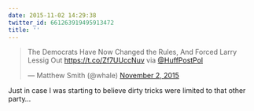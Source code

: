 ```yaml
---
date: 2015-11-02 14:29:38
twitter_id: 661263919495913472
title: ''
---
```


<blockquote class="twitter-tweet"><p lang="en" dir="ltr">The Democrats Have Now Changed the Rules, And Forced Larry Lessig Out <a href="https://t.co/Zf7UUccNuv">https://t.co/Zf7UUccNuv</a> via <a href="https://twitter.com/HuffPostPol?ref_src=twsrc%5Etfw">@HuffPostPol</a></p>&mdash; Matthew Smith (@whale) <a href="https://twitter.com/whale/status/661255216898117633?ref_src=twsrc%5Etfw">November 2, 2015</a></blockquote>
<script async src="https://platform.twitter.com/widgets.js" charset="utf-8"></script>

Just in case I was starting to believe dirty tricks were limited to that other party… 
